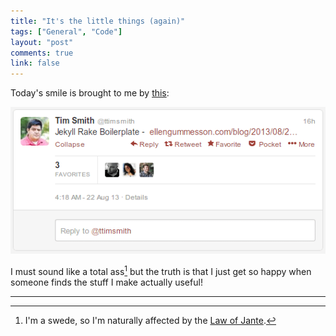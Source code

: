 ```yaml
---
title: "It's the little things (again)"
tags: ["General", "Code"]
layout: "post"
comments: true
link: false
---
```


Today's smile is brought to me by [this](https://twitter.com/ttimsmith/status/370369398315315200):

![Tim Smith sharing "Jekyll Rake Boilerplate" on Twitter](/images/blog/2013/08/22/twitter.png)

I must sound like a total ass[^20130822-1] but the truth is that I just get so happy when someone finds the stuff I make actually useful!

* * *

[^20130822-1]: I'm a swede, so I'm naturally affected by the [Law of Jante](http://en.wikipedia.org/wiki/Jante_law).
